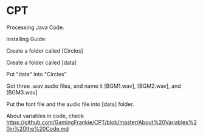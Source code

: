 # CPT
Processing Java Code.

Installing Guide:

Create a folder called [Circles]

Create a folder called [data]

Put "data" into "Circles"

Got three .wav audio files, and name it [BGM1.wav], [BGM2.wav], and [BGM3.wav]

Put the font file and the audio file into [data] folder.

About variables in code, check https://github.com/GamingFrankie/CPT/blob/master/About%20Variables%20in%20the%20Code.md
